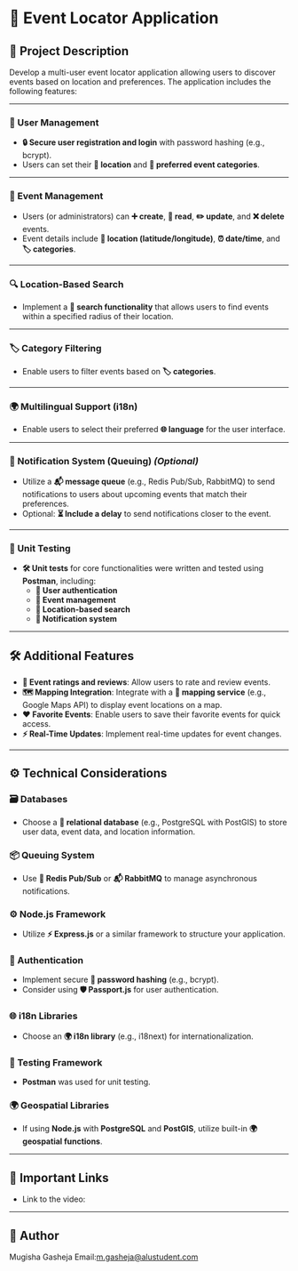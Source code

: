 # 🎉 Event Locator Application

## 📜 Project Description

Develop a multi-user event locator application allowing users to discover events based on location and preferences. The application includes the following features:

---

### 👤 User Management
- **🔒 Secure user registration and login** with password hashing (e.g., bcrypt).
- Users can set their **📍 location** and **🎯 preferred event categories**.

---

### 📅 Event Management
- Users (or administrators) can **➕ create**, **📖 read**, **✏️ update**, and **❌ delete** events.
- Event details include **📍 location (latitude/longitude)**, **⏰ date/time**, and **🏷️ categories**.

---

### 🔍 Location-Based Search
- Implement a **🔎 search functionality** that allows users to find events within a specified radius of their location.

---

### 🏷️ Category Filtering
- Enable users to filter events based on **🏷️ categories**.

---

### 🌍 Multilingual Support (i18n)
- Enable users to select their preferred **🌐 language** for the user interface.

---

### 🔔 Notification System (Queuing) _(Optional)_
- Utilize a **📬 message queue** (e.g., Redis Pub/Sub, RabbitMQ) to send notifications to users about upcoming events that match their preferences.
- Optional: **⏳ Include a delay** to send notifications closer to the event.

---

### 🧪 Unit Testing
- **🛠️ Unit tests** for core functionalities were written and tested using **Postman**, including:
  - **🔐 User authentication**
  - **📅 Event management**
  - **📍 Location-based search**
  - **🔔 Notification system**

---

## 🛠️ Additional Features

- **🌟 Event ratings and reviews**: Allow users to rate and review events.
- **🗺️ Mapping Integration**: Integrate with a **📍 mapping service** (e.g., Google Maps API) to display event locations on a map.
- **❤️ Favorite Events**: Enable users to save their favorite events for quick access.
- **⚡ Real-Time Updates**: Implement real-time updates for event changes.

---

## ⚙️ Technical Considerations

### 🗃️ Databases
- Choose a **💾 relational database** (e.g., PostgreSQL with PostGIS) to store user data, event data, and location information.

### 📦 Queuing System
- Use **🔄 Redis Pub/Sub** or **📬 RabbitMQ** to manage asynchronous notifications.

### ⚙️ Node.js Framework
- Utilize **⚡ Express.js** or a similar framework to structure your application.

### 🔐 Authentication
- Implement secure **🔑 password hashing** (e.g., bcrypt).
- Consider using **🛡️ Passport.js** for user authentication.

### 🌐 i18n Libraries
- Choose an **🌍 i18n library** (e.g., i18next) for internationalization.

### 🧪 Testing Framework
- **Postman** was used for unit testing.

### 🌍 Geospatial Libraries
- If using **Node.js** with **PostgreSQL** and **PostGIS**, utilize built-in **🌍 geospatial functions**.

---

## 🔗 Important Links

- Link to the video: 


---

## 📝 Author
Mugisha Gasheja 
Email:m.gasheja@alustudent.com

